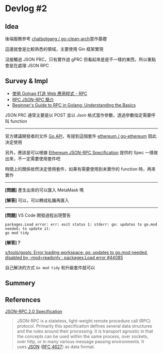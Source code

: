 
# Devlog #2

## Idea

後端服務參考 [chatbotgang / go-clean-arch](https://github.com/chatbotgang/go-clean-arch)當作基礎 

這邊就會是比較熟悉的領域，主要使用 Gin 框架實現

沒接觸過 JSON PRC，只有實作過 gPRC 但看起來是是不一樣的東西，所以重點會是在處理 JSON RPC

## Survey & Impl


- [使用 Golnag 打造 Web 應用程式 - RPC](https://willh.gitbook.io/build-web-application-with-golang-zhtw/08.0/08.4)
- [RPC JSON-RPC 簡介](https://note.pcwu.net/2017/06/05/json-rpc-intro/)
- [Beginner's Guide to RPC in Golang: Understanding the Basics](https://dev.to/atanda0x/a-beginners-guide-to-rpc-in-golang-understanding-the-basics-4eeb)

JSON PRC 通常主要是以 POST 並以 Json 格式當作參數，透過參數指定需要呼叫 function

---

官方建議開發者的文件 [Go API](https://geth.ethereum.org/docs/developers/dapp-developer/native)，有提到這個套件 [ethereum / go-ethereum](https://github.com/ethereum/go-ethereum) 因此決定使用

另外，應該是可以根據 [Ethereum JSON-RPC Specification](https://ethereum.github.io/execution-apis/api-documentation) 提供的 Spec 一樣做出來，不一定需要使用套件吧

時間上的關係依然決定使用套件，如果有需要使用到未實作的 function 時，再來實作


---

**[問題]** 產生出來的可以匯入 MetaMask 嗎

**[解答]** 可以，可以轉成私鑰再匯入

---

**[問題]** VS Code 開發過程出現警告

```
packages.Load error: err: exit status 1: stderr: go: updates to go.mod needed; to update it:  
go mod tidy
```

**[解答]？**

 [x/tools/gopls: Error loading workspace: go: updates to go.mod needed, disabled by -mod=readonly : packages.Load error #44085](https://github.com/golang/go/issues/44085)

自己解決的方式 `Go mod tidy` 和升級套件就可以

## Summery


## References


[JSON-RPC 2.0 Specification](https://www.jsonrpc.org/specification)

> JSON-RPC is a stateless, light-weight remote procedure call (RPC) protocol. Primarily this specification defines several data structures and the rules around their processing. It is transport agnostic in that the concepts can be used within the same process, over sockets, over http, or in many various message passing environments. It uses [JSON](http://www.json.org/) ([RFC 4627](http://www.ietf.org/rfc/rfc4627.txt)) as data format.

